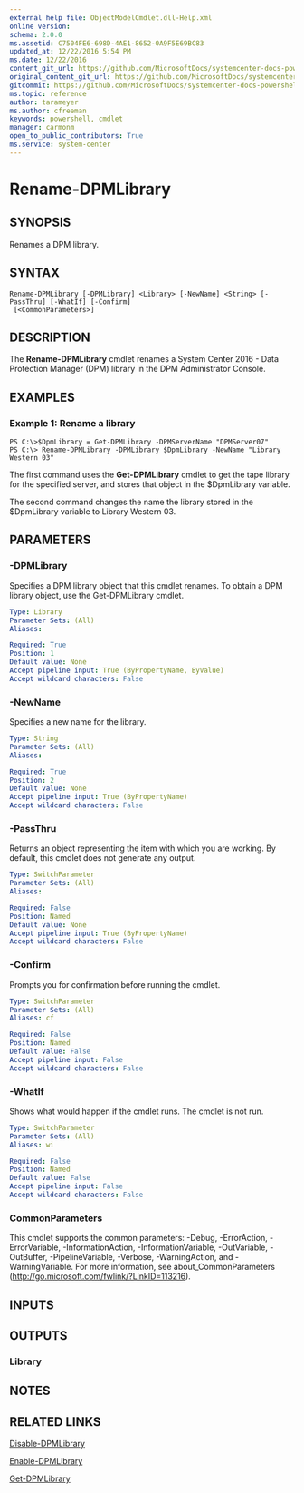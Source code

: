 ```yaml
---
external help file: ObjectModelCmdlet.dll-Help.xml
online version: 
schema: 2.0.0
ms.assetid: C7504FE6-698D-4AE1-8652-0A9F5E69BC83
updated_at: 12/22/2016 5:54 PM
ms.date: 12/22/2016
content_git_url: https://github.com/MicrosoftDocs/systemcenter-docs-powershell/blob/master/systemcenter-cmdlets/SystemCenter2016/DataProtectionManager/vlatest/Rename-DPMLibrary.md
original_content_git_url: https://github.com/MicrosoftDocs/systemcenter-docs-powershell/blob/master/systemcenter-cmdlets/SystemCenter2016/DataProtectionManager/vlatest/Rename-DPMLibrary.md
gitcommit: https://github.com/MicrosoftDocs/systemcenter-docs-powershell/blob/17c3a51bd892aad46c731d9f381f0704b4815004/systemcenter-cmdlets/SystemCenter2016/DataProtectionManager/vlatest/Rename-DPMLibrary.md
ms.topic: reference
author: tarameyer
ms.author: cfreeman
keywords: powershell, cmdlet
manager: carmonm
open_to_public_contributors: True
ms.service: system-center
---
```


# Rename-DPMLibrary

## SYNOPSIS
Renames a DPM library.

## SYNTAX

```
Rename-DPMLibrary [-DPMLibrary] <Library> [-NewName] <String> [-PassThru] [-WhatIf] [-Confirm]
 [<CommonParameters>]
```

## DESCRIPTION
The **Rename-DPMLibrary** cmdlet renames a System Center 2016 - Data Protection Manager (DPM) library in the DPM Administrator Console.

## EXAMPLES

### Example 1: Rename a library
```
PS C:\>$DpmLibrary = Get-DPMLibrary -DPMServerName "DPMServer07"
PS C:\> Rename-DPMLibrary -DPMLibrary $DpmLibrary -NewName "Library Western 03"
```

The first command uses the **Get-DPMLibrary** cmdlet to get the tape library for the specified server, and stores that object in the $DpmLibrary variable.

The second command changes the name the library stored in the $DpmLibrary variable to Library Western 03.

## PARAMETERS

### -DPMLibrary
Specifies a DPM library object that this cmdlet renames.
To obtain a DPM library object, use the Get-DPMLibrary cmdlet.

```yaml
Type: Library
Parameter Sets: (All)
Aliases: 

Required: True
Position: 1
Default value: None
Accept pipeline input: True (ByPropertyName, ByValue)
Accept wildcard characters: False
```

### -NewName
Specifies a new name for the library.

```yaml
Type: String
Parameter Sets: (All)
Aliases: 

Required: True
Position: 2
Default value: None
Accept pipeline input: True (ByPropertyName)
Accept wildcard characters: False
```

### -PassThru
Returns an object representing the item with which you are working.
By default, this cmdlet does not generate any output.

```yaml
Type: SwitchParameter
Parameter Sets: (All)
Aliases: 

Required: False
Position: Named
Default value: None
Accept pipeline input: True (ByPropertyName)
Accept wildcard characters: False
```

### -Confirm
Prompts you for confirmation before running the cmdlet.

```yaml
Type: SwitchParameter
Parameter Sets: (All)
Aliases: cf

Required: False
Position: Named
Default value: False
Accept pipeline input: False
Accept wildcard characters: False
```

### -WhatIf
Shows what would happen if the cmdlet runs.
The cmdlet is not run.

```yaml
Type: SwitchParameter
Parameter Sets: (All)
Aliases: wi

Required: False
Position: Named
Default value: False
Accept pipeline input: False
Accept wildcard characters: False
```

### CommonParameters
This cmdlet supports the common parameters: -Debug, -ErrorAction, -ErrorVariable, -InformationAction, -InformationVariable, -OutVariable, -OutBuffer, -PipelineVariable, -Verbose, -WarningAction, and -WarningVariable. For more information, see about_CommonParameters (http://go.microsoft.com/fwlink/?LinkID=113216).

## INPUTS

## OUTPUTS

### Library

## NOTES

## RELATED LINKS

[Disable-DPMLibrary](xref:SystemCenter2016/DataProtectionManager/vlatest/Disable-DPMLibrary.md)

[Enable-DPMLibrary](xref:SystemCenter2016/DataProtectionManager/vlatest/Enable-DPMLibrary.md)

[Get-DPMLibrary](xref:SystemCenter2016/DataProtectionManager/vlatest/Get-DPMLibrary.md)


